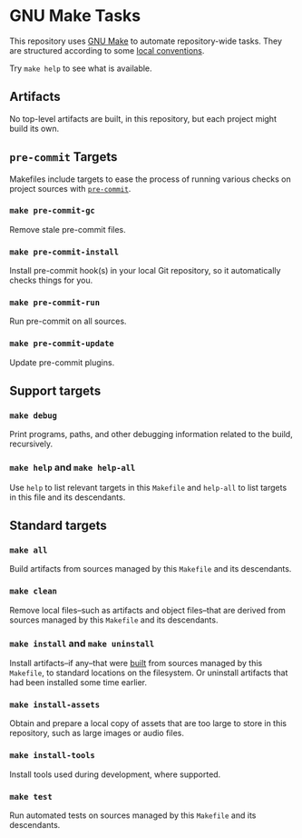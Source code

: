 # GNU Make Tasks

This repository uses [GNU Make](./tools.md#gnu-make) to automate repository-wide tasks.  They are
structured according to some [local conventions](./decisions.md#makefile-conventions).

Try `make help` to see what is available.

## Artifacts

No top-level artifacts are built, in this repository, but each project might build its own.

## `pre-commit` Targets

Makefiles include targets to ease the process of running various checks on project sources with
[`pre-commit`](./tools.md#pre-commit).

### `make pre-commit-gc`

Remove stale pre-commit files.

### `make pre-commit-install`

Install pre-commit hook(s) in your local Git repository, so it automatically checks things for you.

### `make pre-commit-run`

Run pre-commit on all sources.

### `make pre-commit-update`

Update pre-commit plugins.

## Support targets

### `make debug`

Print programs, paths, and other debugging information related to the build, recursively.

### `make help` and `make help-all`

Use `help` to list relevant targets in this `Makefile` and `help-all` to list targets in this file
and its descendants.

## Standard targets

### `make all`

Build artifacts from sources managed by this `Makefile` and its descendants.

### `make clean`

Remove local files–such as artifacts and object files–that are derived from sources managed by this
`Makefile` and its descendants.

### `make install` and `make uninstall`

Install artifacts–if any–that were [built](#make-all) from sources managed by this `Makefile`, to
standard locations on the filesystem.  Or uninstall artifacts that had been installed some time
earlier.

### `make install-assets`

Obtain and prepare a local copy of assets that are too large to store in this repository, such as
large images or audio files.

### `make install-tools`

Install tools used during development, where supported.

### `make test`

Run automated tests on sources managed by this `Makefile` and its descendants.
